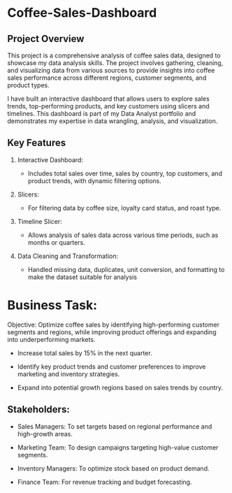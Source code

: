 # Coffee-Sales-Dashboard

## Project Overview

This project is a comprehensive analysis of coffee sales data, designed to showcase my data analysis skills. The project involves gathering, cleaning, and visualizing data from various sources to provide insights into coffee sales performance across different regions, customer segments, and product types.

I have built an interactive dashboard that allows users to explore sales trends, top-performing products, and key customers using slicers and timelines. This dashboard is part of my Data Analyst portfolio and demonstrates my expertise in data wrangling, analysis, and visualization.

## Key Features

1. Interactive Dashboard:
   - Includes total sales over time, sales by country, top customers, and product trends, with dynamic filtering options.

2. Slicers:
   - For filtering data by coffee size, loyalty card status, and roast type.

3. Timeline Slicer:
   - Allows analysis of sales data across various time periods, such as months or quarters.
  
 4. Data Cleaning and Transformation:
    -  Handled missing data, duplicates, unit conversion, and formatting to make the dataset suitable for analysis

# Business Task:
 Objective: Optimize coffee sales by identifying high-performing customer segments and regions, while improving product offerings and expanding into underperforming markets.

  - Increase total sales by 15% in the next quarter.

  - Identify key product trends and customer preferences to improve marketing and inventory strategies.

  - Expand into potential growth regions based on sales trends by country.

## Stakeholders:

  - Sales Managers: To set targets based on regional performance and high-growth areas.

  - Marketing Team: To design campaigns targeting high-value customer segments.

  - Inventory Managers: To optimize stock based on product demand.

  - Finance Team: For revenue tracking and budget forecasting.


  
